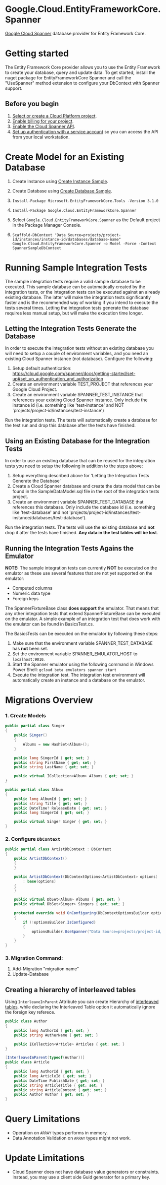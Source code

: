 # Google.Cloud.EntityFrameworkCore.Spanner
[Google Cloud Spanner](https://cloud.google.com/spanner/docs/) database provider for Entity Framework Core.

# Getting started
The Entity Framework Core provider allows you to use the Entity Framework
to create your database, query and update data. To get started, install
the nuget package for EntityFrameworkCore Spanner and call the "UseSpanner"
method extension to configure your DbContext with Spanner support.

## Before you begin

1.  [Select or create a Cloud Platform project][projects].
1.  [Enable billing for your project][billing].
1.  [Enable the Cloud Spanner API][enable_api].
1.  [Set up authentication with a service account][auth] so you can access the
    API from your local workstation.

# Create Model for an Existing Database

1. Create Instance using [Create Instance Sample](https://github.com/GoogleCloudPlatform/dotnet-docs-samples/blob/master/spanner/api/Spanner.Samples/CreateInstance.cs).

2. Create Database using [Create Database Sample](https://github.com/GoogleCloudPlatform/dotnet-docs-samples/blob/master/spanner/api/Spanner.Samples/CreateDatabaseAsync.cs).

3. `Install-Package Microsoft.EntityFrameworkCore.Tools -Version 3.1.0`

4. `Install-Package Google.Cloud.EntityFrameworkCore.Spanner`

5. Select `Google.Cloud.EntityFrameworkCore.Spanner` as the Default project in the Package Manager Console.

6. `Scaffold-DbContext "Data Source=projects/project-id/instances/instance-id/databases/database-name" Google.Cloud.EntityFrameworkCore.Spanner -o Model -Force -Context SpannerSampleDbContext`

# Running Sample Integration Tests
The sample integration tests require a valid sample database to be executed. This sample database can be automatically
created by the integration tests, or the integration tests can be executed against an already existing database. The
latter will make the integration tests significantly faster and is the recommended way of working if you intend to
execute the tests several times. Letting the integration tests generate the database requires less manual setup, but
will make the execution time longer.

## Letting the Integration Tests Generate the Database
In order to execute the integration tests without an existing database you will need to setup a couple of environment
variables, and you need an existing Cloud Spanner instance (not database). Configure the following:
1. Setup default authentication: https://cloud.google.com/spanner/docs/getting-started/set-up#set_up_authentication_and_authorization
2. Create an environment variable TEST_PROJECT that references your Google Cloud Project.
3. Create an environment variable SPANNER_TEST_INSTANCE that references your existing Cloud Spanner instance. Only include the instance id (i.e. something like 'test-instance' and NOT 'projects/project-id/instances/test-instance')

Run the integration tests. The tests will automatically create a database for the test run and drop this database after the tests have finished.

## Using an Existing Database for the Integration Tests
In order to use an existing database that can be reused for the integration tests you need to setup the following in addition to the steps above:
1. Setup everything described above for 'Letting the Integration Tests Generate the Database'
2. Create a Cloud Spanner database and create the data model that can be found in the SampleDataModel.sql file in the root of the integration tests project.
3. Create an environment variable SPANNER_TEST_DATABASE that references this database. Only include the database id (i.e. something like 'test-database' and not 'projects/project-id/instances/test-instance/databases/test-database').

Run the integration tests. The tests will use the existing database and **not** drop it after the tests have finished. **Any data in the test tables will be lost**.

## Running the Integration Tests Agains the Emulator
**NOTE:** The sample integration tests can currently **NOT** be executed on the emulator as these use several features that are not yet supported
on the emulator:
* Computed columns
* Numeric data type
* Foreign keys

The SpannerFixtureBase class **does support** the emulator. That means that any other integration tests that extend SpannerFixtureBase
can be executed on the emulator. A simple example of an integration test that does work with the emulator can be found in BasicsTest.cs.

The BasicsTests can be executed on the emulator by following these steps:
1. Make sure that the environment variable SPANNER_TEST_DATABASE has **not** been set.
2. Set the environment variable SPANNER_EMULATOR_HOST to `localhost:9010`.
3. Start the Spanner emulator using the following command in Windows Power Shell: `gcloud beta emulators spanner start`
4. Execute the integration test. The integration test environment will automatically create an instance and a database on the emulator.

# Migrations Overview
### 1. Create Models
```cs
public partial class Singer
{
    public Singer()
    {
        Albums = new HashSet<Album>();
    }

    public long SingerId { get; set; }
    public string FirstName { get; set; }
    public string LastName { get; set; }

    public virtual ICollection<Album> Albums { get; set; }
}

public partial class Album
{
    public long AlbumId { get; set; }
    public string Title { get; set; }
    public DateTime? ReleaseDate { get; set; }
    public long SingerId { get; set; }

    public virtual Singer Singer { get; set; }
}
```
### 2. Configure `DbContext`

```cs
public partial class ArtistDbContext : DbContext
{
    public ArtistDbContext()
    {
    }

    public ArtistDbContext(DbContextOptions<ArtistDbContext> options)
        : base(options)
    {
    }

    public virtual DbSet<Album> Albums { get; set; }
    public virtual DbSet<Singer> Singers { get; set; }

    protected override void OnConfiguring(DbContextOptionsBuilder optionsBuilder)
    {
        if (!optionsBuilder.IsConfigured)
        {
            optionsBuilder.UseSpanner("Data Source=projects/project-id/instances/instance-id/databases/database-name");
        }
    }
}
```

### 3. Migration Command:
1. Add-Migration "migration name"
2. Update-Database

## Creating a hierarchy of interleaved tables
Using `InterleaveInParent` Attribute you can create Hierarchy of [interleaved tables][inter-leaved-table].
while declaring the Interleaved Table option it automatically ignore the foreign key referece.

```cs
public class Author
{
    public long AuthorId { get; set; }
    public string AutherName { get; set; }

    public ICollection<Article> Articles { get; set; }
}

[InterleaveInParent(typeof(Author))]
public class Article
{
    public long AuthorId { get; set; }
    public long ArticleId { get; set; }
    public DateTime PublishDate { get; set; }
    public string ArticleTitle { get; set; }
    public string ArticleContent { get; set; }
    public Author Author { get; set; }
}
```
# Query Limitations
* Operation on `ARRAY` types performs in memory.
* Data Annotation Validation on `ARRAY` types might not work. 

# Update Limitations
* Cloud Spanner does not have database value generators or constraints.
Instead, you may use a client side Guid generator for a primary key.

[projects]: https://console.cloud.google.com/project
[billing]: https://support.google.com/cloud/answer/6293499#enable-billing
[enable_api]: https://console.cloud.google.com/flows/enableapi?apiid=spanner.googleapis.com
[auth]: https://cloud.google.com/docs/authentication/getting-started
[inter-leaved-table]: https://cloud.google.com/spanner/docs/schema-and-data-model#creating_a_hierarchy_of_interleaved_tables